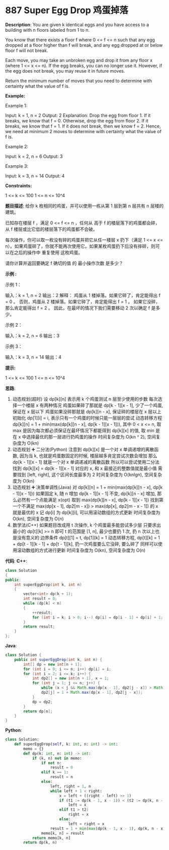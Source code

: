 # 887 Super Egg Drop 鸡蛋掉落

__Description__:
You are given k identical eggs and you have access to a building with n floors labeled from 1 to n.

You know that there exists a floor f where 0 <= f <= n such that any egg dropped at a floor higher than f will break, and any egg dropped at or below floor f will not break.

Each move, you may take an unbroken egg and drop it from any floor x (where 1 <= x <= n). If the egg breaks, you can no longer use it. However, if the egg does not break, you may reuse it in future moves.

Return the minimum number of moves that you need to determine with certainty what the value of f is.

__Example:__

Example 1:

Input: k = 1, n = 2
Output: 2
Explanation:
Drop the egg from floor 1. If it breaks, we know that f = 0.
Otherwise, drop the egg from floor 2. If it breaks, we know that f = 1.
If it does not break, then we know f = 2.
Hence, we need at minimum 2 moves to determine with certainty what the value of f is.

Example 2:

Input: k = 2, n = 6
Output: 3

Example 3:

Input: k = 3, n = 14
Output: 4

__Constraints:__

1 <= k <= 100
1 <= n <= 10^4

__题目描述__:
给你 k 枚相同的鸡蛋，并可以使用一栋从第 1 层到第 n 层共有 n 层楼的建筑。

已知存在楼层 f ，满足 0 <= f <= n ，任何从 高于 f 的楼层落下的鸡蛋都会碎，从 f 楼层或比它低的楼层落下的鸡蛋都不会破。

每次操作，你可以取一枚没有碎的鸡蛋并把它从任一楼层 x 扔下（满足 1 <= x <= n）。如果鸡蛋碎了，你就不能再次使用它。如果某枚鸡蛋扔下后没有摔碎，则可以在之后的操作中 重复使用 这枚鸡蛋。

请你计算并返回要确定 f 确切的值 的 最小操作次数 是多少？

__示例 :__

示例 1：

输入：k = 1, n = 2
输出：2
解释：
鸡蛋从 1 楼掉落。如果它碎了，肯定能得出 f = 0 。
否则，鸡蛋从 2 楼掉落。如果它碎了，肯定能得出 f = 1 。
如果它没碎，那么肯定能得出 f = 2 。
因此，在最坏的情况下我们需要移动 2 次以确定 f 是多少。

示例 2：

输入：k = 2, n = 6
输出：3

示例 3：

输入：k = 3, n = 14
输出：4

__提示:__

1 <= k <= 100
1 <= n <= 10^4

__思路__:

1. 动态规划(超时)
设 dp[k][n] 表示用 k 个鸡蛋测试 n 层至少使用的步数
每次选择一个楼层 x
有两种情况
鸡蛋如果碎了那就是 dp[k - 1][x - 1], 少了一个鸡蛋, 保证在 x 层以下
鸡蛋如果没碎那就是 dp[k][n - x], 保证碎的楼层在 x 层以上
初始化 dp[1][i] = i, 表示只有一个鸡蛋的时候只能一层层的尝试
动态转移方程 dp[k][n] = 1 + min(max(dp[k][n - x], dp[k - 1][x - 1])), 其中 0 < x <= n, 取 max 是因为每次都必须保证在最坏情况下都能得到 dp[k][x] 的值, 取 min 是在 x 中选择最优的那一层进行扔鸡蛋的操作
时间复杂度为 O(kn ^ 2), 空间复杂度为 O(kn)
2. 动态规划 ➕ 二分法(Python)
注意到 dp[k][x] 是一个对 x 单调递增的离散函数, 因为当 k, 也就是鸡蛋数固定的时候, 楼层越多肯定尝试次数会增加
那么 dp[k - 1][x - 1] 就是一个对 x 单调递减的离散函数
所以可以尝试使用二分法找到 dp[k][x] = dp[k - 1][x - 1] 对应的 x, 和 x 最接近的整数值就是最小值
需要找到 [left, right], 这个区间长度最多为 2
时间复杂度为 O(knlgn), 空间复杂度为 O(kn)
3. 动态规划 ➕ 决策单调性(Java)
对 dp[k][n] = 1 + min(max(dp[k][n - x], dp[k - 1][x - 1])) 如果固定 k, 随 n 增加 dp[k - 1][x - 1] 不变, dp[k][n - x] 增加, 那么必然有一个点能满足 x(opt) 取到 max(dp[k][n - x], dp[k - 1][x - 1])
找到第一个不满足 max(dp[x - 1], dp2[m - x]) > max(dp[x], dp2[m - x - 1]) 的 x 就是最优的 x
记 dp[i] 为 dp[k][i], 可以用滚动数组的方式更新
时间复杂度为 O(kn), 空间复杂度为 O(n)
4. 数学法(C++)
如果题目改成用 t 次操作, k 个鸡蛋最多能尝试多少层
只要求出最小的 dp[t][k] >= n 即可
t 的范围是 [1, n], 最少也要扔 1 次, 扔 n 次以上也是没有意义的
边界条件 dp[t][1] = t, dp[1][k] = 1
动态转移方程, dp[t][k] = 1 + dp[t - 1][k - 1] + dp[t - 1][k], 扔一次鸡蛋要么它没碎, 要么碎了
同样可以使用滚动数组的方式进行更新
时间复杂度为 O(kn), 空间复杂度为 O(n)

__代码__:
__C++__:

```C++
class Solution 
{
public:
    int superEggDrop(int k, int n) 
    {
        vector<int> dp(k + 1);
        int result = 0;
        while (dp[k] < n)
        {
            ++result;
            for (int i = k; i > 0; i--) dp[i] = dp[i - 1] + dp[i] + 1;
        }
        return result;
    }
};
```

__Java__:

```Java
class Solution {
    public int superEggDrop(int k, int n) {
        int[] dp = new int[n + 1];
        for (int i = 0; i <= n; i++) dp[i] = i;
        for (int i = 2; i <= k; i++) {
            int dp2[] = new int[n + 1], x = 1;
            for (int j = 1; j <= n; j++) {
                while (x < j && Math.max(dp[x - 1], dp2[j - x]) > Math.max(dp[x], dp2[j - x - 1])) ++x;
                dp2[j] = 1 + Math.max(dp[x - 1], dp2[j - x]);
            }
            dp = dp2;
        }
        return dp[n];
    }
}
```

__Python__:

```Python
class Solution:
    def superEggDrop(self, k: int, n: int) -> int:
        memo = {}
        def dp(k: int, n: int) -> int:
            if (k, n) not in memo:
                if not n:
                    result = 0
                elif k == 1:
                    result = n
                else:
                    left, right = 1, n
                    while left + 1 < right:
                        x = left + ((right - left) >> 1)
                        if (t1 := dp(k - 1, x - 1)) < (t2 := dp(k, n - x)):
                            left = x
                        elif t1 > t2:
                            right = x
                        else:
                            left = right = x
                    result = 1 + min(max(dp(k - 1, x - 1), dp(k, n - x)) for x in (left, right))
                memo[k, n] = result
            return memo[k, n]
        return dp(k, n)
```
